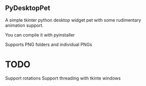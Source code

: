 ## PyDesktopPet

A simple tkinter python desktop widget pet with some rudimentary animation support.

You can compile it with pyinstaller

Supports PNG folders and individual PNGs

# TODO
Support rotations
Support threading with tkinte windows
